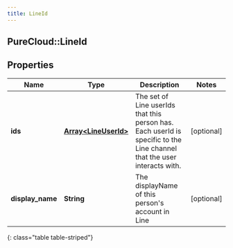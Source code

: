 ```yaml
---
title: LineId
---
```

## PureCloud::LineId

## Properties

|Name | Type | Description | Notes|
|------------ | ------------- | ------------- | -------------|
| **ids** | [**Array&lt;LineUserId&gt;**](LineUserId.html) | The set of Line userIds that this person has. Each userId is specific to the Line channel that the user interacts with. | [optional] |
| **display_name** | **String** | The displayName of this person&#39;s account in Line | [optional] |
{: class="table table-striped"}



